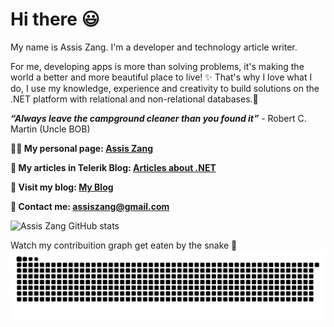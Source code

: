 

# Hi there 😃
<!-- <img src='https://media.giphy.com/media/X1hTak9mZoCOoLGfSW/giphy.gif' alt="banner" width="600px" height="200px"></img>
**zangassis/zangassis** is a ✨ _special_ ✨ repository because its `README.md` (this file) appears on your GitHub profile.
Here are some ideas to get you started:

- 🔭 I’m currently working on ...
- 🌱 I’m currently learning ...
- 👯 I’m looking to collaborate on ...
- 🤔 I’m looking for help with ...
- 💬 Ask me about ...
- 📫 How to reach me: ...
- 😄 Pronouns: ...
- ⚡ Fun fact: ...
-->

My name is Assis Zang. I'm a developer and technology article writer.

For me, developing apps is more than solving problems, it's making the world a better and more beautiful place to live! ✨ 
That's why I love what I do, I use my knowledge, experience and creativity to build solutions on the .NET platform with relational and non-relational databases.💖 

 ***“Always leave the campground cleaner than you found it”*** - Robert C. Martin (Uncle BOB)

<strong>👨‍🎓 My personal page: [Assis Zang](https://zangassis-profile.vercel.app/)</strong>

<strong>🚀 My articles in Telerik Blog: [Articles about .NET](https://www.telerik.com/blogs/author/assis-zang)</strong>

<strong>📝 Visit my blog: [My Blog](http://zangassisblog.vercel.app)</strong>

<strong>💬 Contact me: assiszang@gmail.com</strong>

![Assis Zang GitHub stats](https://github-readme-stats.vercel.app/api?username=zangassis&show_icons=true&theme=vue-dark)
<!--[![Top Langs](https://github-readme-stats.vercel.app/api/top-langs/?username=zangassis&layout=compact&theme=vue-dark)](https://github.com/zangassis/github-readme-stats)-->

Watch my contribuition graph get eaten by the snake 🐍
![snake gif](https://github.com/zangassis/zangassis/blob/output/github-contribution-grid-snake.svg)
